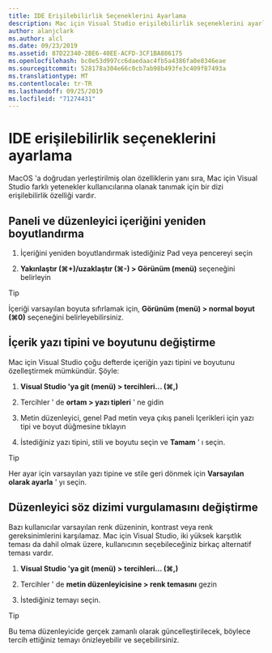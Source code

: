 ```yaml
---
title: IDE Erişilebilirlik Seçeneklerini Ayarlama
description: Mac için Visual Studio erişilebilirlik seçeneklerini ayarlamanın tanıtımı
author: alanjclark
ms.author: alcl
ms.date: 09/23/2019
ms.assetid: 87D22340-2BE6-40EE-ACFD-3CF1BA886175
ms.openlocfilehash: bc0e53d997cc6daedaac4fb5a4386fa0e8346eae
ms.sourcegitcommit: 528178a304e66c0cb7ab98b493fe3c409f87493a
ms.translationtype: MT
ms.contentlocale: tr-TR
ms.lasthandoff: 09/25/2019
ms.locfileid: "71274431"
---
```

# <a name="set-ide-accessibility-options"></a>IDE erişilebilirlik seçeneklerini ayarlama

MacOS 'a doğrudan yerleştirilmiş olan özelliklerin yanı sıra, Mac için Visual Studio farklı yetenekler kullanıcılarına olanak tanımak için bir dizi erişilebilirlik özelliği vardır.

## <a name="resizing-pad-and-editor-content"></a>Paneli ve düzenleyici içeriğini yeniden boyutlandırma

1. İçeriğini yeniden boyutlandırmak istediğiniz Pad veya pencereyi seçin

1. **Yakınlaştır (&#8984;+)/uzaklaştır (&#8984;-) > Görünüm (menü)** seçeneğini belirleyin

> [!TIP]
> İçeriği varsayılan boyuta sıfırlamak için, **Görünüm (menü) > normal boyut (&#8984;0)** seçeneğini belirleyebilirsiniz.

## <a name="changing-the-content-font-and-size"></a>İçerik yazı tipini ve boyutunu değiştirme

Mac için Visual Studio çoğu defterde içeriğin yazı tipini ve boyutunu özelleştirmek mümkündür. Şöyle:

1. **Visual Studio 'ya git (menü) > tercihleri... (&#8984;,)**

1. Tercihler ' de **ortam > yazı tipleri** ' ne gidin

1. Metin düzenleyici, genel Pad metin veya çıkış paneli Içerikleri için yazı tipi ve boyut düğmesine tıklayın

1. İstediğiniz yazı tipini, stili ve boyutu seçin ve **Tamam** ' ı seçin.

> [!TIP]
> Her ayar için varsayılan yazı tipine ve stile geri dönmek için **Varsayılan olarak ayarla** ' yı seçin.

## <a name="changing-the-editor-syntax-highlighting"></a>Düzenleyici söz dizimi vurgulamasını değiştirme

Bazı kullanıcılar varsayılan renk düzeninin, kontrast veya renk gereksinimlerini karşılamaz. Mac için Visual Studio, iki yüksek karşıtlık teması da dahil olmak üzere, kullanıcının seçebileceğiniz birkaç alternatif teması vardır.

1. **Visual Studio 'ya git (menü) > tercihleri... (&#8984;,)**

1. Tercihler ' de **metin düzenleyicisine > renk temasını** gezin

1. İstediğiniz temayı seçin.

> [!TIP]
> Bu tema düzenleyicide gerçek zamanlı olarak güncelleştirilecek, böylece tercih ettiğiniz temayı önizleyebilir ve seçebilirsiniz.